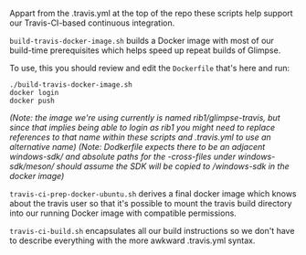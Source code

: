Appart from the .travis.yml at the top of the repo these scripts help support
our Travis-CI-based continuous integration.

`build-travis-docker-image.sh` builds a Docker image with most of our
build-time prerequisites which helps speed up repeat builds of Glimpse.

To use, this you should review and edit the `Dockerfile` that's here and run:

```
./build-travis-docker-image.sh
docker login
docker push
```

*(Note: the image we're using currently is named rib1/glimpse-travis, but since
that implies being able to login as rib1 you might need to replace references
to that name within these scripts and .travis.yml to use an alternative name)*
*(Note: Dodkerfile expects there to be an adjacent windows-sdk/ and absolute
paths for the -cross-files under windows-sdk/meson/ should assume the SDK will
be copied to /windows-sdk in the docker image)*

`travis-ci-prep-docker-ubuntu.sh` derives a final docker image which knows
about the travis user so that it's possible to mount the travis build directory
into our running Docker image with compatible permissions.

`travis-ci-build.sh` encapsulates all our build instructions so we don't have
to describe everything with the more awkward .travis.yml syntax.


